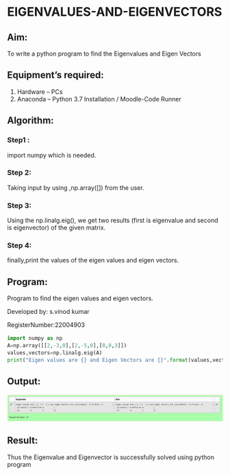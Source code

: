 # EIGENVALUES-AND-EIGENVECTORS
## Aim:
To write a python program to find the Eigenvalues and Eigen Vectors
## Equipment’s required:
1. 	Hardware – PCs
2. 	Anaconda – Python 3.7 Installation / Moodle-Code Runner
## Algorithm:
### Step1 :
import numpy which is needed.
### Step 2: 
Taking input by using ,np.array([]) from the user.
### Step 3: 
Using the np.linalg.eig(),  we get two results (first is eigenvalue and second is eigenvector) of the given matrix.
### Step 4: 
finally,print the values of the eigen values and eigen vectors.

## Program:
 Program to find the eigen values and eigen vectors.
 
 Developed by: s.vinod kumar
 
 RegisterNumber:22004903
``` python
import numpy as np
A=np.array([[2,-3,0],[2,-5,0],[0,0,3]])
values,vectors=np.linalg.eig(A)
print("Eigen values are {} and Eigen Vectors are {}".format(values,vectors))

```

## Output:
![output](/output2.png)




## Result:
Thus the Eigenvalue and Eigenvector is successfully solved using python program
